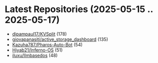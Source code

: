 # Latest Repositories (2025-05-15 .. 2025-05-17)

- [dipampaul17/KVSplit](https://github.com/dipampaul17/KVSplit) (178)
- [giovapanasiti/active_storage_dashboard](https://github.com/giovapanasiti/active_storage_dashboard) (135)
- [Kazuha787/Pharos-Auto-Bot](https://github.com/Kazuha787/Pharos-Auto-Bot) (54)
- [Hiyab21/Inferno-OS](https://github.com/Hiyab21/Inferno-OS) (51)
- [iluxu/llmbasedos](https://github.com/iluxu/llmbasedos) (48)
